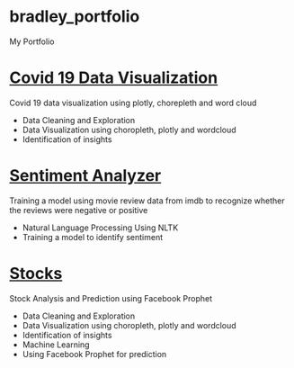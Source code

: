 # bradley_portfolio
My Portfolio

# [Covid 19 Data Visualization](https://github.com/chenane88/Covid-19-Data-Visualization)
 Covid 19 data visualization using plotly, chorepleth and word cloud
 - Data Cleaning and Exploration
 - Data Visualization using choropleth, plotly and wordcloud
 - Identification of insights
 
 
# [Sentiment Analyzer](https://github.com/chenane88/Sentiment-Analyzer)
 Training a model using movie review data from imdb to recognize whether the reviews were negative or positive
 - Natural Language Processing Using NLTK
 - Training a model to identify sentiment
 
# [Stocks](https://github.com/chenane88/Stocks)
 Stock Analysis and Prediction using Facebook Prophet
 - Data Cleaning and Exploration
 - Data Visualization using choropleth, plotly and wordcloud
 - Identification of insights
 - Machine Learning
 - Using Facebook Prophet for prediction
 
